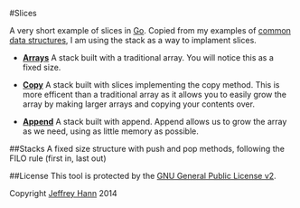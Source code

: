 #Slices

A very short example of slices in [Go](https://golang.org/). Copied from my examples of [common data structures](https://github.com/obihann/GoDataStructures/stack), I am using the stack as a way to implament slices.

* [**Arrays**](/arrays)
    A stack built with a traditional array. You will notice this as a fixed size.

* [**Copy**](/Copy)
    A stack built with slices implementing the copy method. This is more efficent than a traditional array as it allows you to easily grow the array by making larger arrays and copying your contents over.

* [**Append**](/append)
    A stack built with append. Append allows us to grow the array as we need, using as little memory as possible.

##Stacks
    A fixed size structure with push and pop methods, following the FILO rule (first in, last out)

##License
This tool is protected by the [GNU General Public License v2](http://www.gnu.org/licenses/gpl-2.0.html).

Copyright [Jeffrey Hann](http://jeffreyhann.ca/) 2014
